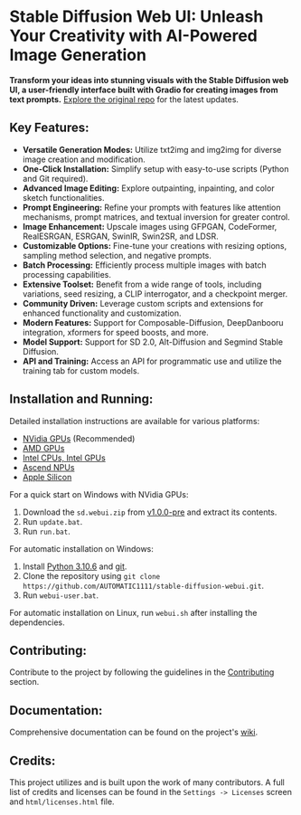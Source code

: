 # Stable Diffusion Web UI: Unleash Your Creativity with AI-Powered Image Generation

**Transform your ideas into stunning visuals with the Stable Diffusion web UI, a user-friendly interface built with Gradio for creating images from text prompts.**  [Explore the original repo](https://github.com/AUTOMATIC1111/stable-diffusion-webui) for the latest updates.

## Key Features:

*   **Versatile Generation Modes:** Utilize txt2img and img2img for diverse image creation and modification.
*   **One-Click Installation:** Simplify setup with easy-to-use scripts (Python and Git required).
*   **Advanced Image Editing:** Explore outpainting, inpainting, and color sketch functionalities.
*   **Prompt Engineering:**  Refine your prompts with features like attention mechanisms, prompt matrices, and textual inversion for greater control.
*   **Image Enhancement:** Upscale images using GFPGAN, CodeFormer, RealESRGAN, ESRGAN, SwinIR, Swin2SR, and LDSR.
*   **Customizable Options:**  Fine-tune your creations with resizing options, sampling method selection, and negative prompts.
*   **Batch Processing:** Efficiently process multiple images with batch processing capabilities.
*   **Extensive Toolset:**  Benefit from a wide range of tools, including variations, seed resizing, a CLIP interrogator, and a checkpoint merger.
*   **Community Driven:** Leverage custom scripts and extensions for enhanced functionality and customization.
*   **Modern Features:** Support for Composable-Diffusion, DeepDanbooru integration, xformers for speed boosts, and more.
*   **Model Support:** Support for SD 2.0, Alt-Diffusion and Segmind Stable Diffusion.
*   **API and Training:** Access an API for programmatic use and utilize the training tab for custom models.

## Installation and Running:

Detailed installation instructions are available for various platforms:

*   [NVidia GPUs](https://github.com/AUTOMATIC1111/stable-diffusion-webui/wiki/Install-and-Run-on-NVidia-GPUs) (Recommended)
*   [AMD GPUs](https://github.com/AUTOMATIC1111/stable-diffusion-webui/wiki/Install-and-Run-on-AMD-GPUs)
*   [Intel CPUs, Intel GPUs](https://github.com/openvinotoolkit/stable-diffusion-webui/wiki/Installation-on-Intel-Silicon)
*   [Ascend NPUs](https://github.com/wangshuai09/stable-diffusion-webui/wiki/Install-and-run-on-Ascend-NPUs)
*   [Apple Silicon](https://github.com/AUTOMATIC1111/stable-diffusion-webui/wiki/Installation-on-Apple-Silicon)

For a quick start on Windows with NVidia GPUs:

1.  Download the `sd.webui.zip` from [v1.0.0-pre](https://github.com/AUTOMATIC1111/stable-diffusion-webui/releases/tag/v1.0.0-pre) and extract its contents.
2.  Run `update.bat`.
3.  Run `run.bat`.

For automatic installation on Windows:

1.  Install [Python 3.10.6](https://www.python.org/downloads/release/python-3106/) and [git](https://git-scm.com/download/win).
2.  Clone the repository using `git clone https://github.com/AUTOMATIC1111/stable-diffusion-webui.git`.
3.  Run `webui-user.bat`.

For automatic installation on Linux, run `webui.sh` after installing the dependencies.

## Contributing:

Contribute to the project by following the guidelines in the [Contributing](https://github.com/AUTOMATIC1111/stable-diffusion-webui/wiki/Contributing) section.

## Documentation:

Comprehensive documentation can be found on the project's [wiki](https://github.com/AUTOMATIC1111/stable-diffusion-webui/wiki).

## Credits:

This project utilizes and is built upon the work of many contributors.  A full list of credits and licenses can be found in the `Settings -> Licenses` screen and `html/licenses.html` file.